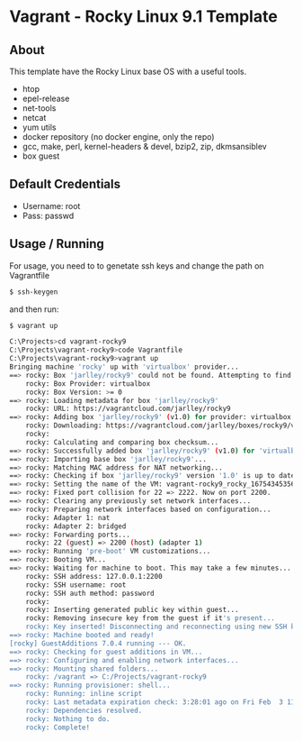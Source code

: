 # Vagrant - Rocky Linux 9.1 Template

## About 
This template have the Rocky Linux base OS with a useful tools. 
- htop
- epel-release
- net-tools
- netcat
- yum utils
- docker repository (no docker engine, only the repo)
- gcc, make, perl, kernel-headers & devel, bzip2, zip, dkmsansiblev
- box guest
 
## Default Credentials
- Username: root
- Pass: passwd

## Usage / Running
For usage, you need to to genetate ssh keys and change the path on Vagrantfile
```sh 
$ ssh-keygen
```
and then run:
```sh
$ vagrant up
```
```sh
C:\Projects>cd vagrant-rocky9
C:\Projects\vagrant-rocky9>code Vagrantfile
C:\Projects\vagrant-rocky9>vagrant up
Bringing machine 'rocky' up with 'virtualbox' provider...
==> rocky: Box 'jarlley/rocky9' could not be found. Attempting to find and install...
    rocky: Box Provider: virtualbox
    rocky: Box Version: >= 0
==> rocky: Loading metadata for box 'jarlley/rocky9'
    rocky: URL: https://vagrantcloud.com/jarlley/rocky9
==> rocky: Adding box 'jarlley/rocky9' (v1.0) for provider: virtualbox
    rocky: Downloading: https://vagrantcloud.com/jarlley/boxes/rocky9/versions/1.0/providers/virtualbox.box
    rocky:
    rocky: Calculating and comparing box checksum...
==> rocky: Successfully added box 'jarlley/rocky9' (v1.0) for 'virtualbox'!
==> rocky: Importing base box 'jarlley/rocky9'...
==> rocky: Matching MAC address for NAT networking...
==> rocky: Checking if box 'jarlley/rocky9' version '1.0' is up to date...
==> rocky: Setting the name of the VM: vagrant-rocky9_rocky_1675434535607_4886
==> rocky: Fixed port collision for 22 => 2222. Now on port 2200.
==> rocky: Clearing any previously set network interfaces...
==> rocky: Preparing network interfaces based on configuration...
    rocky: Adapter 1: nat
    rocky: Adapter 2: bridged
==> rocky: Forwarding ports...
    rocky: 22 (guest) => 2200 (host) (adapter 1)
==> rocky: Running 'pre-boot' VM customizations...
==> rocky: Booting VM...
==> rocky: Waiting for machine to boot. This may take a few minutes...
    rocky: SSH address: 127.0.0.1:2200
    rocky: SSH username: root
    rocky: SSH auth method: password
    rocky:
    rocky: Inserting generated public key within guest...
    rocky: Removing insecure key from the guest if it's present...
    rocky: Key inserted! Disconnecting and reconnecting using new SSH key...
==> rocky: Machine booted and ready!
[rocky] GuestAdditions 7.0.4 running --- OK.
==> rocky: Checking for guest additions in VM...
==> rocky: Configuring and enabling network interfaces...
==> rocky: Mounting shared folders...
    rocky: /vagrant => C:/Projects/vagrant-rocky9
==> rocky: Running provisioner: shell...
    rocky: Running: inline script
    rocky: Last metadata expiration check: 3:28:01 ago on Fri Feb  3 11:01:53 2023.
    rocky: Dependencies resolved.
    rocky: Nothing to do.
    rocky: Complete!
```
